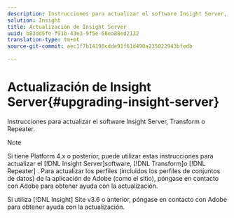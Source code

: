 ```yaml
---
description: Instrucciones para actualizar el software Insight Server, Transform o Repeater.
solution: Insight
title: Actualización de Insight Server
uuid: b83dd5fe-f91b-43e3-9f5e-68ea88ed2132
translation-type: tm+mt
source-git-commit: aec1f7b14198cdde91f61d490a235022943bfedb

---
```



# Actualización de Insight Server{#upgrading-insight-server}

Instrucciones para actualizar el software Insight Server, Transform o Repeater.

>[!NOTE]
>
>Si tiene Platform 4.x o posterior, puede utilizar estas instrucciones para actualizar el [!DNL Insight Server]software, [!DNL Transform]o [!DNL Repeater] . Para actualizar los perfiles (incluidos los perfiles de conjuntos de datos) de la aplicación de Adobe (como el sitio), póngase en contacto con Adobe para obtener ayuda con la actualización.

Si utiliza [!DNL Insight] Site v3.6 o anterior, póngase en contacto con Adobe para obtener ayuda con la actualización.

